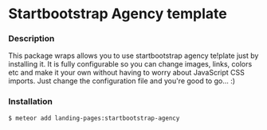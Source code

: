 # Startbootstrap Agency template #

### Description ###

This package wraps allows you to use startbootstrap agency te!plate just by installing it. It is fully configurable so you can change images, links, colors etc and make it your own without having to worry about JavaScript CSS imports. Just change the configuration file and you're good to go... :)


### Installation ###
```
$ meteor add landing-pages:startbootstrap-agency
```
